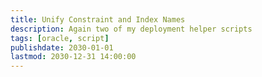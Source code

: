 ```yaml
---
title: Unify Constraint and Index Names
description: Again two of my deployment helper scripts
tags: [oracle, script]
publishdate: 2030-01-01
lastmod: 2030-12-31 14:00:00
---
```


